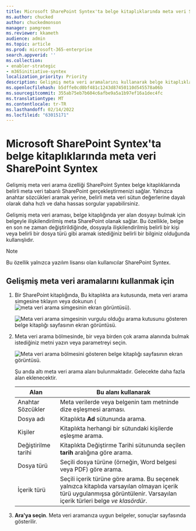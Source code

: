```yaml
---
title: Microsoft SharePoint Syntex'ta belge kitaplıklarında meta veri SharePoint Syntex
ms.author: chucked
author: chuckedmonson
manager: pamgreen
ms.reviewer: kkameth
audience: admin
ms.topic: article
ms.prod: microsoft-365-enterprise
search.appverid: ''
ms.collection:
- enabler-strategic
- m365initiative-syntex
localization_priority: Priority
description: Gelişmiş meta veri aramalarını kullanarak belge kitaplıklarında yer alan öğeleri SharePoint meta veri aramanın nasıl SharePoint Syntex.
ms.openlocfilehash: b5dffe0cd0bf481c1243d87450110d545578a06b
ms.sourcegitcommit: 355ab75eb7b604c6afbe9a5a1b97ef16a1dec4fc
ms.translationtype: MT
ms.contentlocale: tr-TR
ms.lasthandoff: 02/14/2022
ms.locfileid: "63015171"
---
```

# <a name="search-for-metadata-in-document-libraries-in-microsoft-sharepoint-syntex"></a>Microsoft SharePoint Syntex'ta belge kitaplıklarında meta veri SharePoint Syntex

Gelişmiş meta veri arama özelliği SharePoint Syntex belge kitaplıklarında belirli meta veri tabanlı SharePoint gerçekleştirmenizi sağlar. Yalnızca anahtar sözcükleri aramak yerine, belirli meta veri sütun değerlerine dayalı olarak daha hızlı ve daha hassas sorgular yapabilirsiniz.

Gelişmiş meta veri araması, belge kitaplığında yer alan dosyayı bulmak için belgeyle ilişkilendirilmiş meta SharePoint olanak sağlar. Bu özellikle, belge en son ne zaman değiştirildiğinde, dosyayla ilişkilendirilmiş belirli bir kişi veya belirli bir dosya türü gibi aramak istediğiniz belirli bir bilginiz olduğunda kullanışlıdır.

> [!NOTE]
> Bu özellik yalnızca yazılım lisansı olan kullanıcılar SharePoint Syntex. 

## <a name="to-use-advanced-metadata-search"></a>Gelişmiş meta veri aramalarını kullanmak için

1. Bir SharePoint kitaplığında, Bu kitaplıkta ara kutusunda,  meta veri arama simgesine tıklayın veya dokunun (![meta veri arama simgesinin ekran görüntüsü).](../media/content-understanding/metadata-search-icon.png)

    ![Meta veri arama simgesinin vurgulu olduğu arama kutusunu gösteren belge kitaplığı sayfasının ekran görüntüsü.](../media/content-understanding/metadata-search-box.png)

2. Meta veri arama bölmesinde, bir veya birden çok arama alanında bulmak istediğiniz metni yazın veya parametreyi seçin.

    ![Meta veri arama bölmesini gösteren belge kitaplığı sayfasının ekran görüntüsü.](../media/content-understanding/metadata-search-pane.png)

   Şu anda altı meta veri arama alanı bulunmaktadır. Gelecekte daha fazla alan eklenecektir.

   |Alan    |Bu alanı kullanarak  |
   |---------|---------|
   |Anahtar Sözcükler |Meta verilerde veya belgenin tam metninde dize eşleşmesi araması. |
   |Dosya adı     |Kitaplıkta **Ad** sütununda arama.          |
   |Kişiler   |Kitaplıkta herhangi bir sütundaki kişilerde eşleşme arama.   |
   |Değiştirilme tarihi |Kitaplıkta Değiştirme Tarihi sütununda seçilen **tarih** aralığına göre arama.         |
   |Dosya türü     |Seçili dosya türüne (örneğin, Word belgesi veya PDF) göre arama.        |
   |İçerik türü  |Seçili içerik türüne göre arama. Bu seçenek yalnızca kitaplıda varsayılan olmayan içerik türü uygulanmışsa görüntülenir. Varsayılan içerik türleri belge *ve klasördür*.        |

3. **Ara'ya seçin**. Meta veri aramanıza uygun belgeler, sonuçlar sayfasında gösterilir. 
